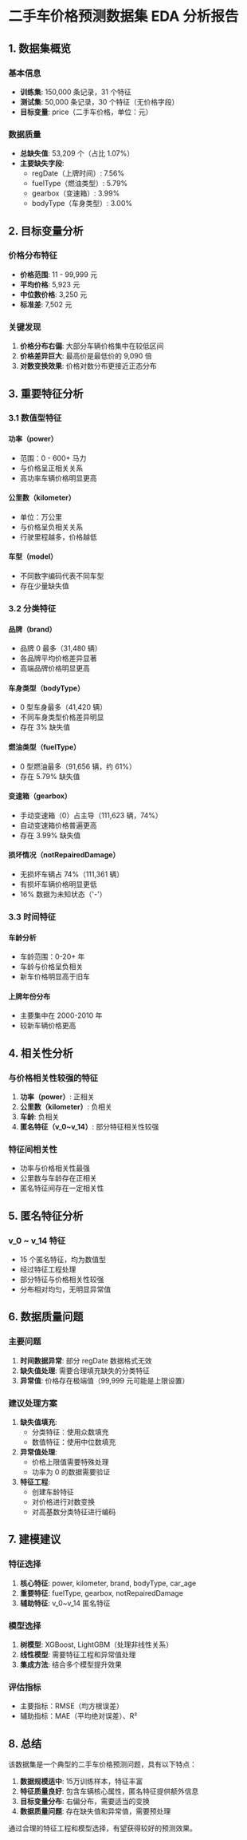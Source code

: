 # 二手车价格预测数据集 EDA 分析报告

## 1. 数据集概览

### 基本信息
- **训练集**: 150,000 条记录，31 个特征
- **测试集**: 50,000 条记录，30 个特征（无价格字段）
- **目标变量**: price（二手车价格，单位：元）

### 数据质量
- **总缺失值**: 53,209 个（占比 1.07%）
- **主要缺失字段**:
  - regDate（上牌时间）: 7.56%
  - fuelType（燃油类型）: 5.79%
  - gearbox（变速箱）: 3.99%
  - bodyType（车身类型）: 3.00%

## 2. 目标变量分析

### 价格分布特征
- **价格范围**: 11 - 99,999 元
- **平均价格**: 5,923 元
- **中位数价格**: 3,250 元
- **标准差**: 7,502 元

### 关键发现
1. **价格分布右偏**: 大部分车辆价格集中在较低区间
2. **价格差异巨大**: 最高价是最低价的 9,090 倍
3. **对数变换效果**: 价格对数分布更接近正态分布

## 3. 重要特征分析

### 3.1 数值型特征

#### 功率（power）
- 范围：0 - 600+ 马力
- 与价格呈正相关关系
- 高功率车辆价格明显更高

#### 公里数（kilometer）
- 单位：万公里
- 与价格呈负相关关系
- 行驶里程越多，价格越低

#### 车型（model）
- 不同数字编码代表不同车型
- 存在少量缺失值

### 3.2 分类特征

#### 品牌（brand）
- 品牌 0 最多（31,480 辆）
- 各品牌平均价格差异显著
- 高端品牌价格明显更高

#### 车身类型（bodyType）
- 0 型车身最多（41,420 辆）
- 不同车身类型价格差异明显
- 存在 3% 缺失值

#### 燃油类型（fuelType）
- 0 型燃油最多（91,656 辆，约 61%）
- 存在 5.79% 缺失值

#### 变速箱（gearbox）
- 手动变速箱（0）占主导（111,623 辆，74%）
- 自动变速箱价格普遍更高
- 存在 3.99% 缺失值

#### 损坏情况（notRepairedDamage）
- 无损坏车辆占 74%（111,361 辆）
- 有损坏车辆价格明显更低
- 16% 数据为未知状态（'-'）

### 3.3 时间特征

#### 车龄分析
- 车龄范围：0-20+ 年
- 车龄与价格呈负相关
- 新车价格明显高于旧车

#### 上牌年份分布
- 主要集中在 2000-2010 年
- 较新车辆价格更高

## 4. 相关性分析

### 与价格相关性较强的特征
1. **功率（power）**: 正相关
2. **公里数（kilometer）**: 负相关
3. **车龄**: 负相关
4. **匿名特征（v_0~v_14）**: 部分特征相关性较强

### 特征间相关性
- 功率与价格相关性最强
- 公里数与车龄存在正相关
- 匿名特征间存在一定相关性

## 5. 匿名特征分析

### v_0 ~ v_14 特征
- 15 个匿名特征，均为数值型
- 经过特征工程处理
- 部分特征与价格相关性较强
- 分布相对均匀，无明显异常值

## 6. 数据质量问题

### 主要问题
1. **时间数据异常**: 部分 regDate 数据格式无效
2. **缺失值处理**: 需要合理填充缺失的分类特征
3. **异常值**: 价格存在极端值（99,999 元可能是上限设置）

### 建议处理方案
1. **缺失值填充**:
   - 分类特征：使用众数填充
   - 数值特征：使用中位数填充
2. **异常值处理**:
   - 价格上限值需要特殊处理
   - 功率为 0 的数据需要验证
3. **特征工程**:
   - 创建车龄特征
   - 对价格进行对数变换
   - 对高基数分类特征进行编码

## 7. 建模建议

### 特征选择
1. **核心特征**: power, kilometer, brand, bodyType, car_age
2. **重要特征**: fuelType, gearbox, notRepairedDamage
3. **辅助特征**: v_0~v_14 匿名特征

### 模型选择
1. **树模型**: XGBoost, LightGBM（处理非线性关系）
2. **线性模型**: 需要特征工程和异常值处理
3. **集成方法**: 结合多个模型提升效果

### 评估指标
- 主要指标：RMSE（均方根误差）
- 辅助指标：MAE（平均绝对误差）、R²

## 8. 总结

该数据集是一个典型的二手车价格预测问题，具有以下特点：
1. **数据规模适中**: 15万训练样本，特征丰富
2. **特征质量良好**: 包含车辆核心属性，匿名特征提供额外信息
3. **目标变量分布**: 右偏分布，需要适当的变换
4. **数据质量问题**: 存在缺失值和异常值，需要预处理

通过合理的特征工程和模型选择，有望获得较好的预测效果。 